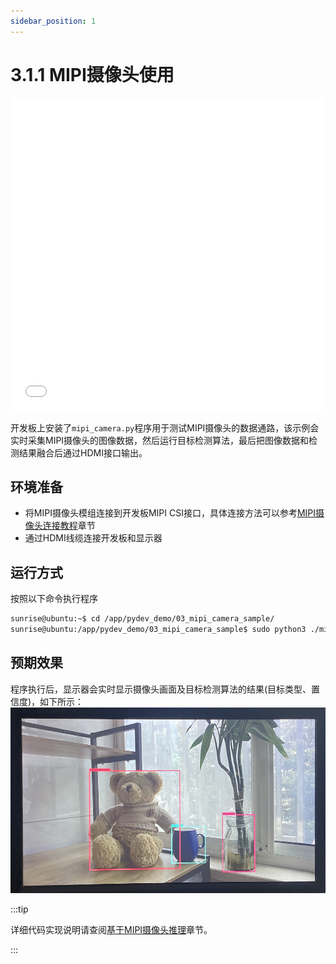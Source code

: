 ```yaml
---
sidebar_position: 1
---
```


# 3.1.1 MIPI摄像头使用

<iframe src="//player.bilibili.com/player.html?aid=700903305&bvid=BV1rm4y1E73q&cid=1196558356&page=19" scrolling="no" border="0" frameborder="no" framespacing="0" width="100%" height="500" allowfullscreen="true"> </iframe>

开发板上安装了`mipi_camera.py`程序用于测试MIPI摄像头的数据通路，该示例会实时采集MIPI摄像头的图像数据，然后运行目标检测算法，最后把图像数据和检测结果融合后通过HDMI接口输出。

## 环境准备

  - 将MIPI摄像头模组连接到开发板MIPI CSI接口，具体连接方法可以参考[MIPI摄像头连接教程](../installation/hardware_interface#mipi_port)章节
  - 通过HDMI线缆连接开发板和显示器

## 运行方式
按照以下命令执行程序

  ```bash
  sunrise@ubuntu:~$ cd /app/pydev_demo/03_mipi_camera_sample/
  sunrise@ubuntu:/app/pydev_demo/03_mipi_camera_sample$ sudo python3 ./mipi_camera.py 
  ```

## 预期效果
程序执行后，显示器会实时显示摄像头画面及目标检测算法的结果(目标类型、置信度)，如下所示：  
  ![image-20220503221020331](./image/mipi_camera/image-20220511181747071.png)

:::tip

详细代码实现说明请查阅[基于MIPI摄像头推理](/python_development/pydev_dnn_demo/mipi_camera)章节。

:::
